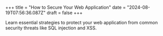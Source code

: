 +++
title = "How to Secure Your Web Application"
date = "2024-08-19T07:56:36.087Z"
draft = false
+++

  Learn essential strategies to protect your web application from common security threats like SQL injection and XSS.
        